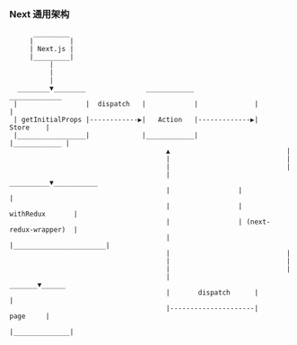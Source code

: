 ### Next 通用架构


          _________ 
         |         |
         | Next.js |
         |_________| 
              |
              |
              |
      ________▼________               ____________                _____________
     |                 |  dispatch   |            |              |             |
     | getInitialProps |------------▶|   Action   |-------------▶|    Store    |
     |_________________|             |____________|              |____________ |
                                           ▲                             |
                                           |                             |
                                           |                             |
                                           |                   __________▼___________
                                           |                 |                       |
                                           |                 |       withRedux       |
                                           |                 | (next-redux-wrapper)  |
                                           |                 |_______________________|
                                           |                             |
                                           |                             |
                                           |                             |
                                           |                      _______▼______
                                           |       dispatch      |              |
                                           |---------------------|     page     |
                                                                 |______________|


